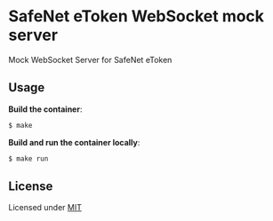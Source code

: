 # SafeNet eToken WebSocket mock server

Mock WebSocket Server for SafeNet eToken

## Usage

**Build the container**:
```sh
$ make
```

**Build and run the container locally**:
```sh
$ make run
```

## License
Licensed under [MIT](LICENSE)
